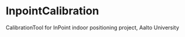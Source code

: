 InpointCalibration
==================

CalibrationTool for InPoint indoor positioning project, Aalto University
